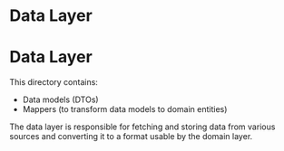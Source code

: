 # Data Layer
# Data Layer

This directory contains:
- Data models (DTOs)
- Mappers (to transform data models to domain entities)

The data layer is responsible for fetching and storing data from various sources and converting it to a format usable by the domain layer.


